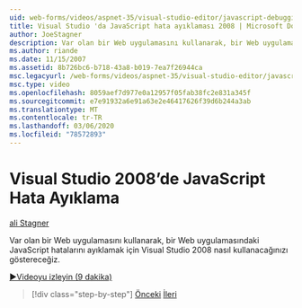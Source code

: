 ```yaml
---
uid: web-forms/videos/aspnet-35/visual-studio-editor/javascript-debugging-in-visual-studio-2008
title: Visual Studio 'da JavaScript hata ayıklaması 2008 | Microsoft Docs
author: JoeStagner
description: Var olan bir Web uygulamasını kullanarak, bir Web uygulamasındaki JavaScript hatalarını ayıklamak için Visual Studio 2008 nasıl kullanacağınızı göstereceğiz.
ms.author: riande
ms.date: 11/15/2007
ms.assetid: 8b726bc6-b718-43a8-b019-7ea7f26944ca
msc.legacyurl: /web-forms/videos/aspnet-35/visual-studio-editor/javascript-debugging-in-visual-studio-2008
msc.type: video
ms.openlocfilehash: 8059aef7d977e0a12957f05fab38fc2e831a345f
ms.sourcegitcommit: e7e91932a6e91a63e2e46417626f39d6b244a3ab
ms.translationtype: MT
ms.contentlocale: tr-TR
ms.lasthandoff: 03/06/2020
ms.locfileid: "78572893"
---
```

# <a name="javascript-debugging-in-visual-studio-2008"></a>Visual Studio 2008’de JavaScript Hata Ayıklama

[ali Stagner](https://github.com/JoeStagner)

Var olan bir Web uygulamasını kullanarak, bir Web uygulamasındaki JavaScript hatalarını ayıklamak için Visual Studio 2008 nasıl kullanacağınızı göstereceğiz.

[&#9654;Videoyu izleyin (9 dakika)](https://channel9.msdn.com/Blogs/ASP-NET-Site-Videos/javascript-debugging-in-visual-studio-2008)

> [!div class="step-by-step"]
> [Önceki](javascript-intellisense-support-in-visual-studio-2008.md)
> [İleri](multi-targeting-support-in-visual-studio-2008.md)
